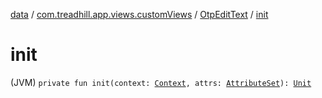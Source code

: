 [data](../../index.md) / [com.treadhill.app.views.customViews](../index.md) / [OtpEditText](index.md) / [init](./init.md)

# init

(JVM) `private fun init(context: `[`Context`](https://developer.android.com/reference/android/content/Context.html)`, attrs: `[`AttributeSet`](https://developer.android.com/reference/android/util/AttributeSet.html)`): `[`Unit`](https://kotlinlang.org/api/latest/jvm/stdlib/kotlin/-unit/index.html)